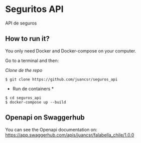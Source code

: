 # Seguritos API
API de seguros

## How to run it?
You only need Docker and Docker-compose on your computer.

Go to a terminal and then:

*Clone de the repo*
```
$ git clone https://github.com/juancsr/seguros_api
```

* Run de containers *
```
$ cd seguros_api
$ docker-compose up --build
```

## Openapi on Swaggerhub

You can see the Openapi documentation on: https://app.swaggerhub.com/apis/juancsr/falabella_chile/1.0.0
